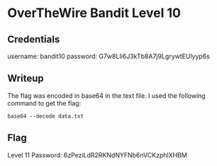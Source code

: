 # OverTheWire Bandit Level 10

## Credentials
username: bandit10
password: G7w8LIi6J3kTb8A7j9LgrywtEUlyyp6s

## Writeup
The flag was encoded in base64 in the text file. I used the following command to get the flag:

`base64 --decode data.txt`

## Flag
Level 11 Password: 6zPeziLdR2RKNdNYFNb6nVCKzphlXHBM
